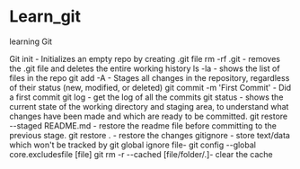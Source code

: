 # Learn_git
learning Git

Git init - Initializes an empty repo by creating .git file
rm -rf .git - removes the .git file and deletes the entire working history
ls -la - shows the list of files in the repo
git add -A - Stages all changes in the repository, regardless of their status (new, modified, or deleted)
git commit -m 'First Commit' - Did a first commit 
git log - get the log of all the commits
git status - shows the current state of the working directory and staging area, to understand what changes have been made and which are ready to be committed.
git restore --staged README.md - restore the readme file before committing to the previous stage.
git restore . - restore the changes
gitignore - store text/data which won't be tracked by git
global ignore file- git config --global core.excludesfile [file]
git rm -r --cached [file/folder/.]- clear the cache